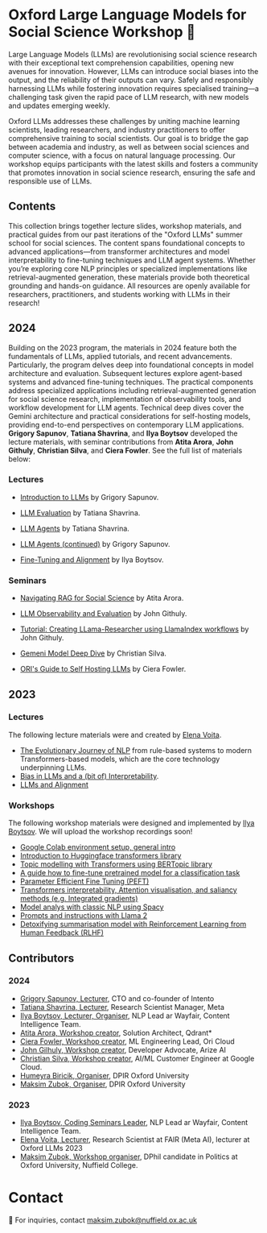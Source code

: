 # Oxford Large Language Models for Social Science Workshop 🚀

Large Language Models (LLMs) are revolutionising social science research with their exceptional text comprehension capabilities, opening new avenues for innovation. However, LLMs can introduce social biases into the output, and the reliability of their outputs can vary. Safely and responsibly harnessing LLMs while fostering innovation requires specialised training—a challenging task given the rapid pace of LLM research, with new models and updates emerging weekly.

Oxford LLMs addresses these challenges by uniting machine learning scientists, leading researchers, and industry practitioners to offer comprehensive training to social scientists. Our goal is to bridge the gap between academia and industry, as well as between social sciences and computer science, with a focus on natural language processing. Our workshop equips participants with the latest skills and fosters a community that promotes innovation in social science research, ensuring the safe and responsible use of LLMs.

## Contents 

This collection brings together lecture slides, workshop materials, and practical guides from our past iterations of the "Oxford LLMs" summer school for social sciences. The content spans foundational concepts to advanced applications—from transformer architectures and model interpretability to fine-tuning techniques and LLM agent systems. Whether you’re exploring core NLP principles or specialized implementations like retrieval-augmented generation, these materials provide both theoretical grounding and hands-on guidance. All resources are openly available for researchers, practitioners, and students working with LLMs in their research!

## 2024

Building on the 2023 program, the materials in 2024 feature both the fundamentals of LLMs, applied tutorials, and recent advancements. Particularly, the program delves deep into foundational concepts in model architecture and evaluation. Subsequent lectures explore agent-based systems and advanced fine-tuning techniques. The practical components address specialized applications including retrieval-augmented generation for social science research, implementation of observability tools, and workflow development for LLM agents. Technical deep dives cover the Gemini architecture and practical considerations for self-hosting models, providing end-to-end perspectives on contemporary LLM applications. **Grigory Sapunov**, **Tatiana Shavrina**, and **Ilya Boytsov** developed the lecture materials, with seminar contributions from **Atita Arora**, **John Githuly**, **Christian Silva**, and **Ciera Fowler**. See the full list of materials below:

### Lectures

- [Introduction to LLMs](https://docs.google.com/presentation/d/1avuQJE-Gf8t0an-sinXqkvKjzv1u4rLpO94ONOE_Vx4/edit#slide=id.p) by Grigory Sapunov.

- [LLM Evaluation](https://docs.google.com/presentation/d/1n_wwOPwbK9FPkVMKGA9Vneya4Jaf4lh13D9YO9byves/edit#slide=id.g303d6023e88_1_58) by Tatiana Shavrina.

- [LLM Agents](https://docs.google.com/presentation/d/10-6Erne_Fo62y2i4OOEaNkGTrcEEIk9sOObuSJlhR80/edit#slide=id.g303d938f784_1_58) by Tatiana Shavrina.

- [LLM Agents (continued)](https://docs.google.com/presentation/d/1Zlt3ARDbGBhVvmPaz7omaj6MlXIlIOFs7wm6P8GGrpc/edit#slide=id.p) by Grigory Sapunov.

- [Fine-Tuning and Alignment](https://docs.google.com/presentation/d/1-Kf059z24W65GgPNbjw6vOvABFOdxFf4BD_Hsenc-U8/edit) by Ilya Boytsov.


### Seminars

- [Navigating RAG for Social Science](https://docs.google.com/presentation/d/1ngAVq0Ks3_rgDw5Qnif_A483G6M6RoL2shVklabrYDI/edit#slide=id.g1ff45be8172_1_0) by Atita Arora.

- [LLM Observability and Evaluation](https://docs.google.com/presentation/d/1wCGSwBqo4iNx_MQXwQLHRyVW__t8UlMU9K6HPLmq4hM/edit#slide=id.g2f39ad35ae4_0_641) by John Githuly.

- [Tutorial: Creating LLama-Researcher using LlamaIndex workflows](https://github.com/Jgilhuly/Llama-Researcher) by John Githuly.

- [Gemeni Model Deep Dive](https://docs.google.com/presentation/d/1-_vJmcpJjDAY5zh60DR834yUwYyR-XlSZ5amC0sLfZg/edit?usp=sharing) by Christian Silva.

- [ORI's Guide to Self Hosting LLMs](/assets/presentations/oxford_llm_lecture_fowler.pdf) by Ciera Fowler.


## 2023

###  Lectures

The following lecture materials were and created by [Elena Voita](https://lena-voita.github.io/).
- [The Evolutionary Journey of NLP](https://github.com/antndlcrx/oxford-llms-workshop/blob/main/materials/lectures/2023/The%20Evolutionary%20Journey%20in%20NLP.pdf) from rule-based systems to modern Transformers-based models, which are the core technology underpinning LLMs. 
- [Bias in LLMs and a (bit of) Interpretability](https://github.com/antndlcrx/oxford-llms-workshop/blob/main/materials/lectures/2023/Bias%20in%20LLMs%20and%20interpretability.pdf). 
- [LLMs and Alignment](https://github.com/antndlcrx/oxford-llms-workshop/blob/main/materials/lectures/2023/Prompt%20engineering%2C%20RHLF%2C%20ChatGPT.pdf)


### Workshops
The following workshop materials were designed and implemented by [Ilya Boytsov](https://www.linkedin.com/in/ieboytsov/).
We will upload the workshop recordings soon!
- [Google Colab environment setup, general intro](https://github.com/antndlcrx/oxford-llms-workshop/blob/main/materials/seminars/2023/day_1/0_Env%20setup%20and%20intro.ipynb)
- [Introduction to Huggingface transformers library](https://github.com/antndlcrx/oxford-llms-workshop/blob/main/materials/seminars/2023/day_1/1_Intro%20to%20transformers.ipynb)
- [Topic modelling with Transformers using BERTopic library](https://github.com/antndlcrx/oxford-llms-workshop/blob/main/materials/seminars/2023/day_1/2_Topic%20modelling%20with%20transformers.ipynb)
- [A guide how to fine-tune pretrained model for a classification task](https://github.com/antndlcrx/oxford-llms-workshop/blob/main/materials/seminars/2023/day_1/3_Fine%20tune%20pretrained%20model.ipynb)
- [Parameter Efficient Fine Tuning (PEFT)](https://github.com/antndlcrx/oxford-llms-workshop/blob/main/materials/seminars/2023/day_2/4_Parameter%20efficient%20fine%20tuning.ipynb)
- [Transformers interpretability, Attention visualisation, and saliancy methods (e.g. Integrated gradients)](https://github.com/antndlcrx/oxford-llms-workshop/blob/main/materials/seminars/2023/day_2/5_Transformers%20interpretability.ipynb)
- [Model analys with classic NLP using Spacy](https://github.com/antndlcrx/oxford-llms-workshop/blob/main/materials/seminars/2023/day_2/6_Sentiment%20analysis%20with%20classic%20NLP.ipynb)
- [Prompts and instructions with Llama 2](https://github.com/antndlcrx/oxford-llms-workshop/blob/main/materials/seminars/2023/day_3/7_Prompts%20and%20instructions%20with%20Llama%202.ipynb)
- [Detoxifying summarisation model with Reinforcement Learning from Human Feedback (RLHF)](https://github.com/antndlcrx/oxford-llms-workshop/blob/main/materials/seminars/2023/day_3/8_LLMs%20alignment%20with%20RLHF.ipynb)

## Contributors

### 2024

- [Grigory Sapunov, Lecturer](https://www.linkedin.com/in/grigorysapunov/), CTO and co-founder of Intento
- [Tatiana Shavrina, Lecturer](https://scholar.google.com/citations?user=sdmdZh8AAAAJ), Research Scientist Manager, Meta
- [Ilya Boytsov, Lecturer, Organiser](https://www.linkedin.com/in/ieboytsov/), NLP Lead ar Wayfair, Content Intelligence Team.
- [Atita Arora, Workshop creator](https://github.com/atarora), Solution Architect, Qdrant*
- [Ciera Fowler, Workshop creator](), ML Engineering Lead, Ori Cloud
- [John Gilhuly, Workshop creator](), Developer Advocate, Arize AI
- [Christian Silva, Workshop creator](), AI/ML Customer Engineer at Google Cloud.
- [Humeyra Biricik, Organiser](), DPIR Oxford University 
- [Maksim Zubok, Organiser](), DPIR Oxford University


### 2023

- [Ilya Boytsov, Coding Seminars Leader](https://www.linkedin.com/in/ieboytsov/), NLP Lead ar Wayfair, Content Intelligence Team.
- [Elena Voita, Lecturer](https://www.linkedin.com/in/elena-voita/), Research Scientist at FAIR (Meta AI), lecturer at Oxford LLMs 2023
- [Maksim Zubok, Workshop organiser](https://www.linkedin.com/in/maksim-zubok-160572232/), DPhil candidate in Politics at Oxford University, Nuffield College.



# Contact
📧 For inquiries, contact [maksim.zubok@nuffield.ox.ac.uk](mailto:maksim.zubok@nuffield.ox.ac.uk)
